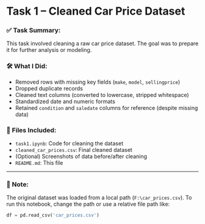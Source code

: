 # Task 1 – Cleaned Car Price Dataset

### ✅ Task Summary:
This task involved cleaning a raw car price dataset. The goal was to prepare it for further analysis or modeling.

### 🛠️ What I Did:
- Removed rows with missing key fields (`make`, `model`, `sellingprice`)
- Dropped duplicate records
- Cleaned text columns (converted to lowercase, stripped whitespace)
- Standardized date and numeric formats
- Retained `condition` and `saledate` columns for reference (despite missing data)

### 📂 Files Included:
- `task1.ipynb`: Code for cleaning the dataset
- `cleaned_car_prices.csv`: Final cleaned dataset
- (Optional) Screenshots of data before/after cleaning
- `README.md`: This file

---

### 📌 Note:
The original dataset was loaded from a local path (`F:\car_prices.csv`). To run this notebook, change the path or use a relative file path like:
```python
df = pd.read_csv('car_prices.csv')
